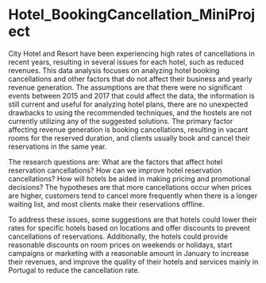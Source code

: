 # Hotel_BookingCancellation_MiniProject
City Hotel and Resort have been experiencing high rates of cancellations in recent years, resulting in several issues for each hotel, such as reduced revenues. This data analysis focuses on analyzing hotel booking cancellations and other factors that do not affect their business and yearly revenue generation. The assumptions are that there were no significant events between 2015 and 2017 that could affect the data, the information is still current and useful for analyzing hotel plans, there are no unexpected drawbacks to using the recommended techniques, and the hostels are not currently utilizing any of the suggested solutions. The primary factor affecting revenue generation is booking cancellations, resulting in vacant rooms for the reserved duration, and clients usually book and cancel their reservations in the same year.

The research questions are: What are the factors that affect hotel reservation cancellations? How can we improve hotel reservation cancellations? How will hotels be aided in making pricing and promotional decisions? The hypotheses are that more cancellations occur when prices are higher, customers tend to cancel more frequently when there is a longer waiting list, and most clients make their reservations offline.

To address these issues, some suggestions are that hotels could lower their rates for specific hotels based on locations and offer discounts to prevent cancellations of reservations. Additionally, the hotels could provide reasonable discounts on room prices on weekends or holidays, start campaigns or marketing with a reasonable amount in January to increase their revenues, and improve the quality of their hotels and services mainly in Portugal to reduce the cancellation rate.
